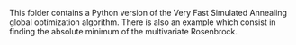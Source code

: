 This folder contains a Python version of the Very Fast Simulated Annealing global optimization algorithm. There is also an example which consist in finding the absolute minimum of the multivariate Rosenbrock. 


